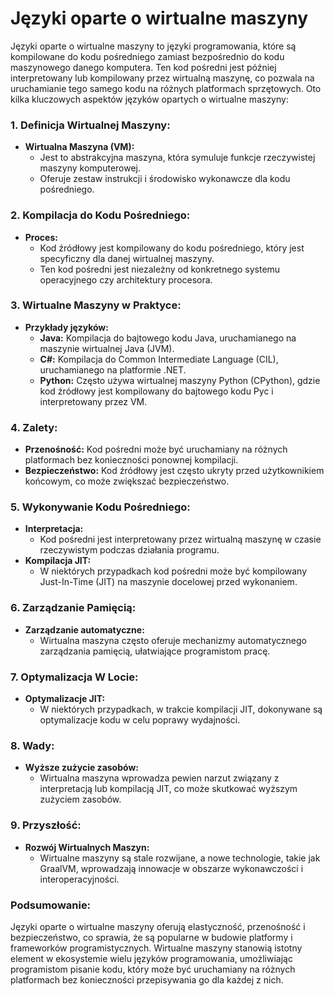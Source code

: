 # Języki oparte o wirtualne maszyny

Języki oparte o wirtualne maszyny to języki programowania, które są kompilowane do kodu pośredniego zamiast bezpośrednio do kodu maszynowego danego komputera. Ten kod pośredni jest później interpretowany lub kompilowany przez wirtualną maszynę, co pozwala na uruchamianie tego samego kodu na różnych platformach sprzętowych. Oto kilka kluczowych aspektów języków opartych o wirtualne maszyny:

### 1. **Definicja Wirtualnej Maszyny:**

- **Wirtualna Maszyna (VM):**
  - Jest to abstrakcyjna maszyna, która symuluje funkcje rzeczywistej maszyny komputerowej.
  - Oferuje zestaw instrukcji i środowisko wykonawcze dla kodu pośredniego.

### 2. **Kompilacja do Kodu Pośredniego:**

- **Proces:**
  - Kod źródłowy jest kompilowany do kodu pośredniego, który jest specyficzny dla danej wirtualnej maszyny.
  - Ten kod pośredni jest niezależny od konkretnego systemu operacyjnego czy architektury procesora.

### 3. **Wirtualne Maszyny w Praktyce:**

- **Przykłady języków:**
  - **Java:** Kompilacja do bajtowego kodu Java, uruchamianego na maszynie wirtualnej Java (JVM).
  - **C#:** Kompilacja do Common Intermediate Language (CIL), uruchamianego na platformie .NET.
  - **Python:** Często używa wirtualnej maszyny Python (CPython), gdzie kod źródłowy jest kompilowany do bajtowego kodu Pyc i interpretowany przez VM.

### 4. **Zalety:**

- **Przenośność:** Kod pośredni może być uruchamiany na różnych platformach bez konieczności ponownej kompilacji.
- **Bezpieczeństwo:** Kod źródłowy jest często ukryty przed użytkownikiem końcowym, co może zwiększać bezpieczeństwo.

### 5. **Wykonywanie Kodu Pośredniego:**

- **Interpretacja:**
  - Kod pośredni jest interpretowany przez wirtualną maszynę w czasie rzeczywistym podczas działania programu.
- **Kompilacja JIT:**
  - W niektórych przypadkach kod pośredni może być kompilowany Just-In-Time (JIT) na maszynie docelowej przed wykonaniem.

### 6. **Zarządzanie Pamięcią:**

- **Zarządzanie automatyczne:**
  - Wirtualna maszyna często oferuje mechanizmy automatycznego zarządzania pamięcią, ułatwiające programistom pracę.

### 7. **Optymalizacja W Locie:**

- **Optymalizacje JIT:**
  - W niektórych przypadkach, w trakcie kompilacji JIT, dokonywane są optymalizacje kodu w celu poprawy wydajności.

### 8. **Wady:**

- **Wyższe zużycie zasobów:**
  - Wirtualna maszyna wprowadza pewien narzut związany z interpretacją lub kompilacją JIT, co może skutkować wyższym zużyciem zasobów.

### 9. **Przyszłość:**

- **Rozwój Wirtualnych Maszyn:**
  - Wirtualne maszyny są stale rozwijane, a nowe technologie, takie jak GraalVM, wprowadzają innowacje w obszarze wykonawczości i interoperacyjności.

### Podsumowanie:

Języki oparte o wirtualne maszyny oferują elastyczność, przenośność i bezpieczeństwo, co sprawia, że są popularne w budowie platformy i frameworków programistycznych. Wirtualne maszyny stanowią istotny element w ekosystemie wielu języków programowania, umożliwiając programistom pisanie kodu, który może być uruchamiany na różnych platformach bez konieczności przepisywania go dla każdej z nich.